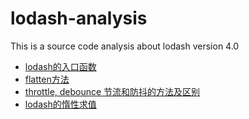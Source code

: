 # lodash-analysis
This is a source code analysis about lodash version 4.0

- [lodash的入口函数](https://github.com/sevenCon/lodash-analysis/issues/1)
- [flatten方法](https://github.com/sevenCon/lodash-analysis/issues/2)
- [throttle, debounce 节流和防抖的方法及区别](https://github.com/sevenCon/lodash-analysis/issues/3)
- [lodash的惰性求值](https://github.com/sevenCon/lodash-analysis/issues/4)
